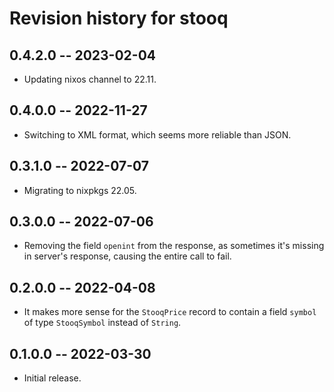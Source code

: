 # Revision history for stooq

## 0.4.2.0 -- 2023-02-04

* Updating nixos channel to 22.11.

## 0.4.0.0 -- 2022-11-27

* Switching to XML format, which seems more reliable than JSON.

## 0.3.1.0 -- 2022-07-07

* Migrating to nixpkgs 22.05.

## 0.3.0.0 -- 2022-07-06

* Removing the field `openint` from the response, as sometimes it's missing in server's response, causing the entire call to fail.

## 0.2.0.0 -- 2022-04-08

* It makes more sense for the `StooqPrice` record to contain a field `symbol` of type `StooqSymbol` instead of `String`.

## 0.1.0.0 -- 2022-03-30

* Initial release.
